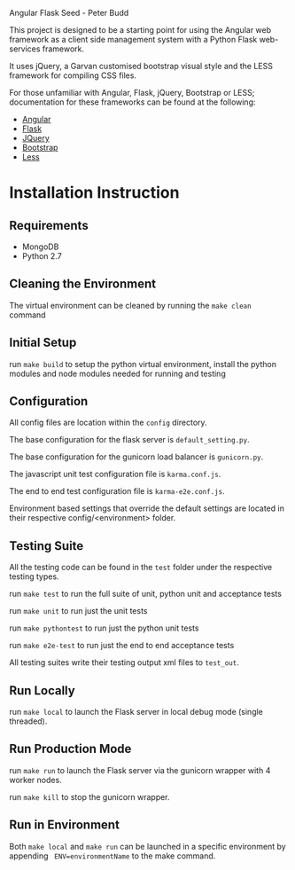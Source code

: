 Angular Flask Seed - Peter Budd

This project is designed to be a starting point for using the Angular web framework as a client side management system with a Python Flask web-services framework.

It uses jQuery, a Garvan customised bootstrap visual style and the LESS framework for compiling CSS files.

For those unfamiliar with Angular, Flask, jQuery, Bootstrap or LESS; documentation for these frameworks can be found at the following:

<ul>
    <li> <a href="http://angularjs.org/">Angular</a></li>
    <li> <a href="http://flask.pocoo.org/">Flask</a></li>
    <li> <a href="http://jquery.com/">JQuery</a></li>
    <li> <a href="http://getbootstrap.com/">Bootstrap</a></li>
    <li> <a href="http://lesscss.org/">Less</a></li>
</ul>

<h1>Installation Instruction</h1>

<h2>Requirements</h2>
<ul>
    <li>MongoDB</li>
    <li>Python 2.7</li>
</ul>

<h2>Cleaning the Environment</h2>

The virtual environment can be cleaned by running the `make clean` command

<h2>Initial Setup</h2>

run `make build` to setup the python virtual environment, install the python modules and node modules needed for running and testing

<h2>Configuration</h2>

All config files are location within the `config` directory.

The base configuration for the flask server is `default_setting.py`.

The base configuration for the gunicorn load balancer is `gunicorn.py`.

The javascript unit test configuration file is `karma.conf.js`.

The end to end test configuration file is `karma-e2e.conf.js`.

Environment based settings that override the default settings are located in their respective config/\<environment\> folder.

<h2>Testing Suite</h2>

All the testing code can be found in the `test` folder under the respective testing types.

run `make test` to run the full suite of unit, python unit and acceptance tests

run `make unit` to run just the unit tests

run `make pythontest` to run just the python unit tests

run `make e2e-test` to run just the end to end acceptance tests

All testing suites write their testing output xml files to `test_out`.

<h2>Run Locally</h2>

run `make local` to launch the Flask server in local debug mode (single threaded).

<h2>Run Production Mode</h2>

run `make run` to launch the Flask server via the gunicorn wrapper with 4 worker nodes.

run `make kill` to stop the gunicorn wrapper.

<h2>Run in Environment</h2>

Both `make local` and `make run` can be launched in a specific environment by appending ` ENV=environmentName` to the make command.